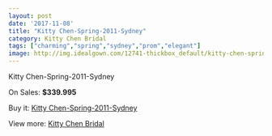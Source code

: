 ```yaml
---
layout: post
date: '2017-11-08'
title: "Kitty Chen-Spring-2011-Sydney"
category: Kitty Chen Bridal
tags: ["charming","spring","sydney","prom","elegant"]
image: http://img.idealgown.com/12741-thickbox_default/kitty-chen-spring-2011-sydney.jpg
---
```

Kitty Chen-Spring-2011-Sydney

On Sales: **$339.995**
<a href="https://www.idealgown.com/en/kitty-chen-bridal/5134-kitty-chen-spring-2011-sydney.html"><amp-img layout="responsive" width="600" height="600" src="//img.idealgown.com/12741-thickbox_default/kitty-chen-spring-2011-sydney.jpg" alt="Kitty Chen-Spring-2011-Sydney 0" /></a>
<a href="https://www.idealgown.com/en/kitty-chen-bridal/5134-kitty-chen-spring-2011-sydney.html"><amp-img layout="responsive" width="600" height="600" src="//img.idealgown.com/12743-thickbox_default/kitty-chen-spring-2011-sydney.jpg" alt="Kitty Chen-Spring-2011-Sydney 1" /></a>
<a href="https://www.idealgown.com/en/kitty-chen-bridal/5134-kitty-chen-spring-2011-sydney.html"><amp-img layout="responsive" width="600" height="600" src="//img.idealgown.com/12742-thickbox_default/kitty-chen-spring-2011-sydney.jpg" alt="Kitty Chen-Spring-2011-Sydney 2" /></a>

Buy it: [Kitty Chen-Spring-2011-Sydney](https://www.idealgown.com/en/kitty-chen-bridal/5134-kitty-chen-spring-2011-sydney.html "Kitty Chen-Spring-2011-Sydney")

View more: [Kitty Chen Bridal](https://www.idealgown.com/en/65-kitty-chen-bridal "Kitty Chen Bridal")